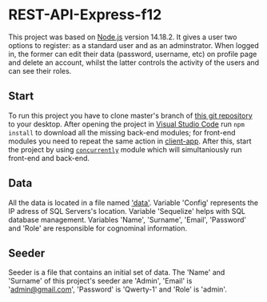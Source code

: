 # REST-API-Express-f12
This project was based on [Node.js](https://nodejs.org/en/download/) version 14.18.2. It gives a user two options to register: as a standard user and as an adminstrator. When logged in, the former can edit their data (password, username, etc) on profile page and delete an account, whilst the latter controls the activity of the users and can see their roles.

## Start
To run this project you have to clone master's branch of [this git repository](https://github.com/macnaer/REST-API-Express-f12) to your desktop. After opening the project in [Visual Studio Code](https://code.visualstudio.com/download) run `npm install` to download all the missing back-end modules; for front-end modules you need to repeat the same action in [client-app](https://github.com/macnaer/REST-API-Express-f12/tree/master/client-app). After this, start the project by using [`concurrently`](https://www.npmjs.com/package/concurrently) module which will simultaniously run front-end and back-end.

## Data 
All the data is located in a file named ['data'](https://github.com/macnaer/REST-API-Express-f12/tree/master/data). Variable 'Config' represents the IP adress of SQL Servers's location. Variable 'Sequelize' helps with SQL database management. Variables 'Name', 'Surname', 'Email', 'Password' and 'Role' are responsible for cognominal information.

## Seeder
Seeder is a file that contains an initial set of data. The 'Name' and 'Surname' of this project's seeder are 'Admin', 'Email' is 'admin@gmail.com', 'Password' is 'Qwerty-1' and 'Role' is 'admin'.
